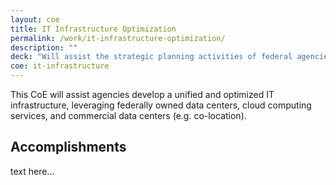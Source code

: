```yaml
---
layout: coe
title: IT Infrastructure Optimization
permalink: /work/it-infrastructure-optimization/
description: ""
deck: "Will assist the strategic planning activities of federal agencies."
coe: it-infrastructure
---
```


This CoE will assist agencies develop a unified and optimized IT infrastructure, leveraging federally owned data centers, cloud computing services, and commercial data centers (e.g. co-location).

## Accomplishments
text here...
